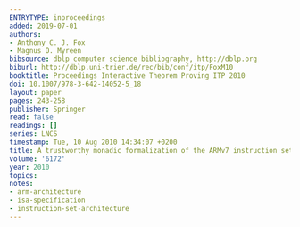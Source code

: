 ```yaml
---
ENTRYTYPE: inproceedings
added: 2019-07-01
authors:
- Anthony C. J. Fox
- Magnus O. Myreen
bibsource: dblp computer science bibliography, http://dblp.org
biburl: http://dblp.uni-trier.de/rec/bib/conf/itp/FoxM10
booktitle: Proceedings Interactive Theorem Proving ITP 2010
doi: 10.1007/978-3-642-14052-5_18
layout: paper
pages: 243-258
publisher: Springer
read: false
readings: []
series: LNCS
timestamp: Tue, 10 Aug 2010 14:34:07 +0200
title: A trustworthy monadic formalization of the ARMv7 instruction set architecture
volume: '6172'
year: 2010
topics:
notes:
- arm-architecture
- isa-specification
- instruction-set-architecture
---
```

